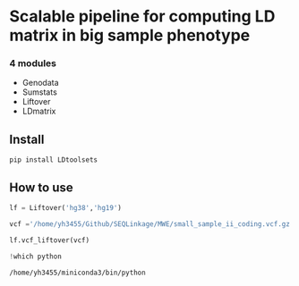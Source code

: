 # Scalable pipeline for computing LD matrix in big sample phenotype



### 4 modules
- Genodata
- Sumstats
- Liftover
- LDmatrix

## Install

`pip install LDtoolsets`

## How to use

```python
lf = Liftover('hg38','hg19')
```

```python
vcf ='/home/yh3455/Github/SEQLinkage/MWE/small_sample_ii_coding.vcf.gz'
```

```python
lf.vcf_liftover(vcf)
```

```python
!which python
```

    /home/yh3455/miniconda3/bin/python

